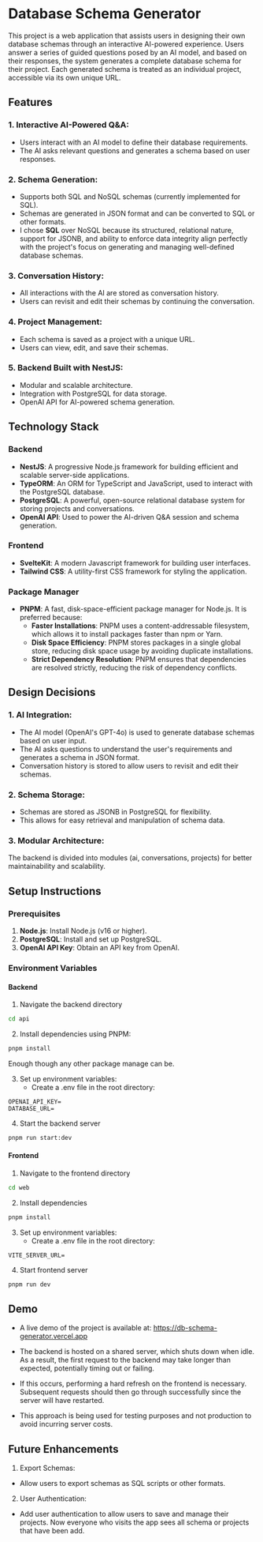 # Database Schema Generator

This project is a web application that assists users in designing their own database schemas through an interactive AI-powered experience. Users answer a series of guided questions posed by an AI model, and based on their responses, the system generates a complete database schema for their project. Each generated schema is treated as an individual project, accessible via its own unique URL.

## Features

### 1. Interactive AI-Powered Q&A:

- Users interact with an AI model to define their database requirements.
- The AI asks relevant questions and generates a schema based on user responses.

### 2. Schema Generation:

- Supports both SQL and NoSQL schemas (currently implemented for SQL).
- Schemas are generated in JSON format and can be converted to SQL or other formats.
- I chose **SQL** over NoSQL because its structured, relational nature, support for JSONB, and ability to enforce data integrity align perfectly with the project's focus on generating and managing well-defined database schemas.

### 3. Conversation History:

- All interactions with the AI are stored as conversation history.
- Users can revisit and edit their schemas by continuing the conversation.

### 4. Project Management:

- Each schema is saved as a project with a unique URL.
- Users can view, edit, and save their schemas.

### 5. Backend Built with NestJS:

- Modular and scalable architecture.
- Integration with PostgreSQL for data storage.
- OpenAI API for AI-powered schema generation.

## Technology Stack

### Backend

- **NestJS**: A progressive Node.js framework for building efficient and scalable server-side applications.
- **TypeORM**: An ORM for TypeScript and JavaScript, used to interact with the PostgreSQL database.
- **PostgreSQL**: A powerful, open-source relational database system for storing projects and conversations.
- **OpenAI API**: Used to power the AI-driven Q&A session and schema generation.

### Frontend

- **SvelteKit**: A modern Javascript framework for building user interfaces.
- **Tailwind CSS**: A utility-first CSS framework for styling the application.

### Package Manager

- **PNPM**: A fast, disk-space-efficient package manager for Node.js. It is preferred because:
  - **Faster Installations**: PNPM uses a content-addressable filesystem, which allows it to install packages faster than npm or Yarn.
  - **Disk Space Efficiency**: PNPM stores packages in a single global store, reducing disk space usage by avoiding duplicate installations.
  - **Strict Dependency Resolution**: PNPM ensures that dependencies are resolved strictly, reducing the risk of dependency conflicts.

## Design Decisions

### 1. AI Integration:

- The AI model (OpenAI's GPT-4o) is used to generate database schemas based on user input.
- The AI asks questions to understand the user's requirements and generates a schema in JSON format.
- Conversation history is stored to allow users to revisit and edit their schemas.

### 2. Schema Storage:

- Schemas are stored as JSONB in PostgreSQL for flexibility.
- This allows for easy retrieval and manipulation of schema data.

### 3. Modular Architecture:

The backend is divided into modules (ai, conversations, projects) for better maintainability and scalability.

## Setup Instructions

### Prerequisites

1. **Node.js**: Install Node.js (v16 or higher).
2. **PostgreSQL**: Install and set up PostgreSQL.
3. **OpenAI API Key**: Obtain an API key from OpenAI.

### Environment Variables

#### Backend

1. Navigate the backend directory

```bash
cd api
```

2. Install dependencies using PNPM:

```bash
pnpm install
```

Enough though any other package manage can be.

3. Set up environment variables:
   - Create a .env file in the root directory:

```env
OPENAI_API_KEY=
DATABASE_URL=
```

4. Start the backend server

```bash
pnpm run start:dev
```

#### Frontend

1. Navigate to the frontend directory

```bash
cd web
```

2. Install dependencies

```bash
pnpm install
```

3. Set up environment variables:
   - Create a .env file in the root directory:

```env
VITE_SERVER_URL=
```

4. Start frontend server

```bash
pnpm run dev
```

## Demo

- A live demo of the project is available at:
  <a href="https://db-schema-generator.vercel.app">https://db-schema-generator.vercel.app</a>

- The backend is hosted on a shared server, which shuts down when idle. As a result, the first request to the backend may take longer than expected, potentially timing out or failing.
- If this occurs, performing a hard refresh on the frontend is necessary. Subsequent requests should then go through successfully since the server will have restarted.
- This approach is being used for testing purposes and not production to avoid incurring server costs.

## Future Enhancements

1. Export Schemas:

- Allow users to export schemas as SQL scripts or other formats.

2. User Authentication:

- Add user authentication to allow users to save and manage their projects. Now everyone who visits the app sees all schema or projects that have been add.
